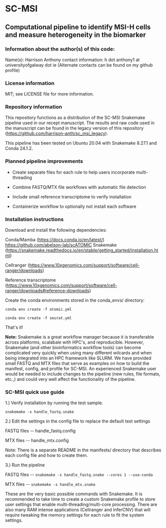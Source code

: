 # SC-MSI
## Computational pipeline to identify MSI-H cells and measure heterogeneity in the biomarker

### Information about the author(s) of this code:
Name(s): Harrison Anthony 
contact information: h dot anthony1 at universityofgalway dot ie
(Alternate contacts can be found on my github profile)

### License information
MIT; see LICENSE file for more information.

### Repository information

This repository functions as a distribution of the SC-MSI Snakemake pipeline used in our recept manuscript. The results and raw code used in the manuscript can be found in the legacy version of this
repository (https://github.com/harrison-anth/sc_msi_legacy).

This pipeline has been tested on Ubuntu 20.04 with Snakemake 8.27.1 and Conda 24.1.2.

### Planned pipeline improvements

* Create separate files for each rule to help users incorporate multi-threading

* Combine FASTQ/MTX file workflows with automatic file detection

* Include small reference transcriptome to verify installation

* Containerize workflow to optionally not install each software

### Installation instructions

Download and install the following dependencies: 

Conda/Mamba (https://docs.conda.io/en/latest/)
https://github.com/abelson-lab/scATOMIC
Snakemake (https://snakemake.readthedocs.io/en/stable/getting_started/installation.html)

Cellranger (https://www.10xgenomics.com/support/software/cell-ranger/downloads)

Reference transcriptome (https://www.10xgenomics.com/support/software/cell-ranger/downloads#reference-downloads)

Create the conda environments stored in the conda_envs/ directory:

```conda env create -f atomic.yml```

```conda env create -f seurat.yml```


That's it!

**Note:** Snakemake is a great workflow manager because it is transferable across platforms, scalabale with HPC's, and reproducible. However, Snakemake 
(and other bioinformatics workflow tools) can become complicated very quickly when using many different wilcards 
and when being integrated into an HPC framework like SLURM. We have provided small FASTQ and MTX files that serve as examples on how to build the
manifest, config, and profile for SC-MSI. An experienced Snakemake user would be needed to include changes to the pipeline (new rules, file formats, etc.,) 
and could very well affect the functionality of the pipeline. 

### SC-MSI quick use guide

1.) Verify installation by running the test sample. 

``` snakemake -s handle_fastq.snake ```

2.) Edit the settings in the config file to replace the default test settings

FASTQ files -- handle_fastq.config

MTX files -- handle_mtx.config

Note: There is a separate README in the manifests/ directory that describes each config file and how to create them. 

3.) Run the pipeline

FASTQ files -- ``` snakemake -s handle_fastq.snake --cores 1 --use-conda ```

MTX files -- ``` snakemake -s handle_mtx.snake ```

These are the very basic possible commands with Snakemake. It is recommended to take time to create a custom Snakemake profile to 
store user settings that enable multi-threading/multi-core processing. There are also many RAM intense applications (Cellranger and InferCNV) 
that will require tweaking the memory settings for each rule to fit the system settings.
